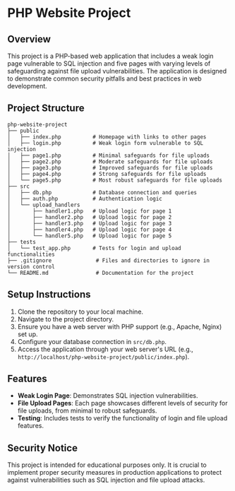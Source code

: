 # PHP Website Project

## Overview
This project is a PHP-based web application that includes a weak login page vulnerable to SQL injection and five pages with varying levels of safeguarding against file upload vulnerabilities. The application is designed to demonstrate common security pitfalls and best practices in web development.

## Project Structure
```
php-website-project
├── public
│   ├── index.php          # Homepage with links to other pages
│   ├── login.php          # Weak login form vulnerable to SQL injection
│   ├── page1.php          # Minimal safeguards for file uploads
│   ├── page2.php          # Moderate safeguards for file uploads
│   ├── page3.php          # Improved safeguards for file uploads
│   ├── page4.php          # Strong safeguards for file uploads
│   └── page5.php          # Most robust safeguards for file uploads
├── src
│   ├── db.php             # Database connection and queries
│   ├── auth.php           # Authentication logic
│   └── upload_handlers
│       ├── handler1.php   # Upload logic for page 1
│       ├── handler2.php   # Upload logic for page 2
│       ├── handler3.php   # Upload logic for page 3
│       ├── handler4.php   # Upload logic for page 4
│       └── handler5.php   # Upload logic for page 5
├── tests
│   └── test_app.php       # Tests for login and upload functionalities
├── .gitignore              # Files and directories to ignore in version control
└── README.md               # Documentation for the project
```

## Setup Instructions
1. Clone the repository to your local machine.
2. Navigate to the project directory.
3. Ensure you have a web server with PHP support (e.g., Apache, Nginx) set up.
4. Configure your database connection in `src/db.php`.
5. Access the application through your web server's URL (e.g., `http://localhost/php-website-project/public/index.php`).

## Features
- **Weak Login Page**: Demonstrates SQL injection vulnerabilities.
- **File Upload Pages**: Each page showcases different levels of security for file uploads, from minimal to robust safeguards.
- **Testing**: Includes tests to verify the functionality of login and file upload features.

## Security Notice
This project is intended for educational purposes only. It is crucial to implement proper security measures in production applications to protect against vulnerabilities such as SQL injection and file upload attacks.